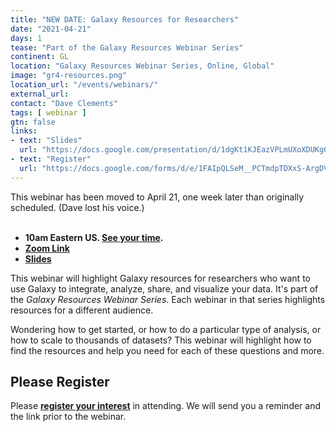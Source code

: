 ```yaml
---
title: "NEW DATE: Galaxy Resources for Researchers"
date: "2021-04-21"
days: 1
tease: "Part of the Galaxy Resources Webinar Series"
continent: GL
location: "Galaxy Resources Webinar Series, Online, Global"
image: "gr4-resources.png"
location_url: "/events/webinars/"
external_url:
contact: "Dave Clements"
tags: [ webinar ]
gtn: false
links:
- text: "Slides"
  url: "https://docs.google.com/presentation/d/1dgKt1KJEazVPLmUXoXDUKgQl4hu1-Mute_AhSt183lQ/edit?usp=sharing"
- text: "Register"
  url: "https://docs.google.com/forms/d/e/1FAIpQLSeM__PCTmdpTDXxS-ArgDVmhSJLV9ij1qRan7emOFzAOXn9OQ/viewform"
---
```


<div class="lead bg-warning">
This webinar has been moved to April 21, one week later than originally scheduled.  (Dave lost his voice.)  
</div><br />

* **10am Eastern US. [See your time](https://www.timeanddate.com/worldclock/fixedtime.html?msg=Galaxy+Resources+for+Researchers+Webinar&iso=20210421T10&p1=419&ah=1).**
* **[Zoom Link](https://zoom.us/j/98491085195?pwd=MFRkM3E4UnRoZUxERXFHNEsvYnMzdz09)**
* **[Slides](https://docs.google.com/presentation/d/1dgKt1KJEazVPLmUXoXDUKgQl4hu1-Mute_AhSt183lQ/edit?usp=sharing)**

This webinar will highlight Galaxy resources for researchers who want to use Galaxy to integrate, analyze, share, and visualize your data.  It's part of the *Galaxy Resources Webinar Series*.  Each webinar in that series highlights resources for a different audience.

Wondering how to get started, or how to do a particular type of analysis, or how to scale to thousands of datasets?  This webinar will highlight how to find the resources and help you need for each of these questions and more.

## Please Register

Please **[register your interest](https://docs.google.com/forms/d/e/1FAIpQLSeM__PCTmdpTDXxS-ArgDVmhSJLV9ij1qRan7emOFzAOXn9OQ/viewform)** in attending. We will send you a reminder and the link prior to the webinar.
